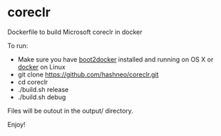# coreclr
Dockerfile to build Microsoft coreclr in docker

To run:
* Make sure you have [boot2docker](http://boot2docker.io) installed and running on OS X or [docker](https://docs.docker.com/installation/ubuntulinux/) on Linux
* git clone https://github.com/hashneo/coreclr.git
* cd coreclr
* ./build.sh release
* ./build.sh debug

Files will be outout in the output/ directory.

Enjoy!
